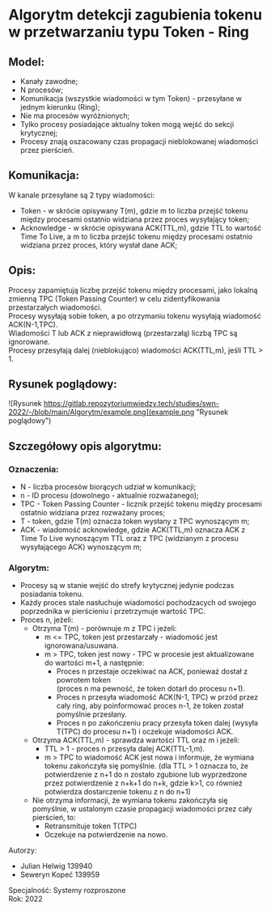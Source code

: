 # Algorytm detekcji zagubienia tokenu w przetwarzaniu typu Token - Ring 

## Model:
- Kanały zawodne;
- N procesów;
- Komunikacja (wszystkie wiadomości w tym Token) - przesyłane w jednym kierunku (Ring);
- Nie ma procesów wyróżnionych;
- Tylko procesy posiadające aktualny token mogą wejść do sekcji krytycznej;
- Procesy znają oszacowany czas propagacji nieblokowanej wiadomości przez pierścień. 

## Komunikacja:
W kanale przesyłane są 2 typy wiadomości:
- Token - w skrócie opisywany T(m), gdzie m to liczba przejść tokenu między procesami ostatnio widziana przez proces wysyłający token;  
- Acknowledge - w skrócie opisywana ACK(TTL,m), gdzie TTL to wartość Time To Live, a m to liczba przejść tokenu między procesami ostatnio widziana przez proces, który wysłał dane ACK; 

## Opis:  
Procesy zapamiętują liczbę przejść tokenu między procesami, jako lokalną zmienną TPC (Token Passing Counter) w celu zidentyfikowania przestarzałych wiadomości.  
Procesy wysyłają sobie token, a po otrzymaniu tokenu wysyłają wiadomość ACK(N-1,TPC).  
Wiadomości T lub ACK z nieprawidłową (przestarzałą) liczbą TPC są ignorowane.  
Procesy przesyłają dalej (nieblokująco) wiadomości ACK(TTL,m), jeśli TTL > 1.  

## Rysunek poglądowy:
![Rysunek https://gitlab.repozytoriumwiedzy.tech/studies/swn-2022/-/blob/main/Algorytm/example.png](example.png "Rysunek poglądowy")

## Szczegółowy opis algorytmu:
### Oznaczenia:
- N - liczba procesów biorących udział w komunikacji;
- n - ID procesu (dowolnego - aktualnie rozważanego);
- TPC - Token Passing Counter - licznik przejść tokenu między procesami ostatnio widziana przez rozważany proces;
- T - token, gdzie T(m) oznacza token wysłany z TPC wynoszącym m;
- ACK - wiadomość acknowledge, gdzie ACK(TTL,m) oznacza ACK z Time To Live wynoszącym TTL oraz z TPC (widzianym z procesu wysyłającego ACK) wynoszącym m;

### Algorytm:
- Procesy są w stanie wejść do strefy krytycznej jedynie podczas posiadania tokenu.
- Każdy proces stale nasłuchuje wiadomości pochodzacych od swojego poprzednika w pierścieniu i przetrzymuje wartość TPC.
- Proces n, jeżeli:
    - Otrzyma T(m) - porównuje m z TPC i jeżeli:
        - m <= TPC, token jest przestarzały - wiadomość jest ignorowana/usuwana.
        - m > TPC, token jest nowy - TPC w procesie jest aktualizowane do wartości m+1, a następnie:
            - Proces n przestaje oczekiwać na ACK, ponieważ dostał z powrotem token  
            (proces n ma pewność, że token dotarł do procesu n+1).
            - Proces n przesyła wiadomość ACK(N-1, TPC) w przód przez cały ring, aby poinformować proces n-1, że token został pomyślnie przesłany.
            - Proces n po zakończeniu pracy przesyła token dalej (wysyła T(TPC) do procesu n+1) i oczekuje wiadomości ACK.  
    - Otrzyma ACK(TTL,m) - sprawdza wartości TTL oraz m i jeżeli:
        - TTL > 1 - proces n przesyła dalej ACK(TTL-1,m). 
        - m > TPC to wiadomość ACK jest nowa i informuje, że wymiana tokenu zakończyła się pomyślnie. 
        (dla TTL > 1 oznacza to, że potwierdzenie z n+1 do n zostało zgubione lub wyprzedzone przez potwierdzenie z n+k+1 do n+k, gdzie k>1, co również potwierdza dostarczenie tokenu z n do n+1)
    - Nie otrzyma informacji, że wymiana tokenu zakończyła się pomyślnie, w ustalonym czasie propagacji wiadomości przez cały pierścień, to:
        - Retransmituje token T(TPC)
        - Oczekuje na potwierdzenie na nowo.
    
Autorzy:
- Julian Helwig 139940  
- Seweryn Kopeć 139959  

Specjalność: Systemy rozproszone    
Rok: 2022  
